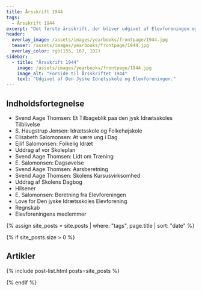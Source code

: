 ```yaml
---
title: Årsskrift 1944
tags:
  - Årsskrift 1944
excerpt: "Det første årsskrift, der bliver udgivet af Elevforeningen og Den Jyske Idrætsskole."
header:
  overlay_image: /assets/images/yearbooks/frontpage/1944.jpg
  teaser: /assets/images/yearbooks/frontpage/1944.jpg
  overlay_color: rgb(155, 167, 102)
sidebar:
  - title: "Årsskrift 1944"
    image: /assets/images/yearbooks/frontpage/1944.jpg
    image_alt: "Forside til Årsskriftet 1944"
    text: "Udgivet af Den Jyske Idrætsskole og Elevforeningen."
---
```


## Indholdsfortegnelse

- Svend Aage Thomsen: Et Tilbageblik paa den jysk Idrætsskoles Tilblivelse
- S. Haugstrup Jensen: Idrætsskole og Folkehøjskole
- Elisabeth Salomonsen: At være ung i Dag
- Ejlif Salomonsen: Folkelig Idræt
- Uddrag af vor Skoleplan
- Svend Aage Thomsen: Lidt om Træning
- E. Salomonsen: Dagsøvelse
- Svend Aage Thomsen: Aarsberetning
- Svend Aage Thomsen: Skolens Kursusvirksomhed
- Uddrag af Skolens Dagbog
- Hilsener
- E. Salomonsen: Beretning fra Elevforeningen
- Love for Den jyske Idrætsskoles Elevforening
- Regnskab
- Elevforeningens medlemmer

{% assign site_posts = site.posts | where: "tags", page.title | sort: "date" %}

{% if site_posts.size > 0 %}

## Artikler

{% include post-list.html posts=site_posts %}

{% endif %}
